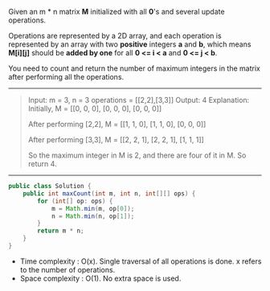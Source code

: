 Given an m * n matrix **M** initialized with all **0**'s and several update operations.

Operations are represented by a 2D array, and each operation is represented by an array with two **positive** integers **a** and **b**, which means **M[i][j]** should be **added by one** for all **0 <= i < a** and **0 <= j < b**.

You need to count and return the number of maximum integers in the matrix after performing all the operations.

---

> Input: 
> m = 3, n = 3
> operations = [[2,2],[3,3]]
> Output: 4
> Explanation: 
> Initially, M = 
> [[0, 0, 0],
>  [0, 0, 0],
>  [0, 0, 0]]
>
> After performing [2,2], M = 
> [[1, 1, 0],
>  [1, 1, 0],
>  [0, 0, 0]]
>
> After performing [3,3], M = 
> [[2, 2, 1],
>  [2, 2, 1],
>  [1, 1, 1]]
>
> So the maximum integer in M is 2, and there are four of it in M. So return 4.

---

```java
public class Solution {
    public int maxCount(int m, int n, int[][] ops) {
        for (int[] op: ops) {
            m = Math.min(m, op[0]);
            n = Math.min(n, op[1]);
        }
        return m * n;
    }
}
```

- Time complexity : O(x). Single traversal of all operations is done. x refers to the number of operations.
- Space complexity : O(1). No extra space is used.